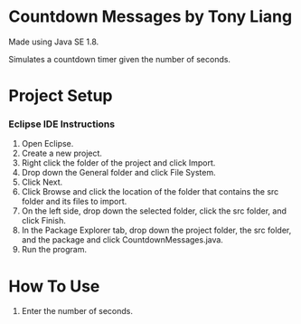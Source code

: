 # Countdown Messages by Tony Liang

Made using Java SE 1.8.

Simulates a countdown timer given the number of seconds.

# Project Setup

### Eclipse IDE Instructions
1. Open Eclipse.
2. Create a new project.
3. Right click the folder of the project and click Import.
4. Drop down the General folder and click File System.
5. Click Next.
6. Click Browse and click the location of the folder that contains the src folder and its files to import.
7. On the left side, drop down the selected folder, click the src folder, and click Finish.
8. In the Package Explorer tab, drop down the project folder, the src folder, and the package and click CountdownMessages.java.
9. Run the program.

# How To Use
1. Enter the number of seconds.